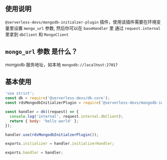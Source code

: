 ## 使用说明

`@serverless-devs/mongodb-initialzer-plugin` 插件，使用该插件需要在环境变量里设置 `mongo_url` 参数, 然后你可以在 `baseHandler` 里 通过 `request.internal` 里拿到 `dbClient` 和 `MongoClient`

## `mongo_url` 参数 是什么？

mongodb 服务地址，如本地 `mongodb://localhost:27017`
 
## 基本使用

```javascript
'use strict';
const dk = require('@serverless-devs/dk-core');
const rdsMongodbInitialzerPlugin = require('@serverless-devs/mongodb-initialzer-plugin');

const handler = dk((request) => {
  console.log('internal', request.internal.dbClient);
  return { body: 'hello world' };
});

handler.use(rdsMongodbInitialzerPlugin());

exports.initializer = handler.initializerHandler;

exports.handler = handler;
```
